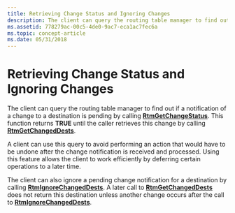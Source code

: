 ```yaml
---
title: Retrieving Change Status and Ignoring Changes
description: The client can query the routing table manager to find out if a notification of a change to a destination is pending by calling RtmGetChangeStatus. This function returns TRUE until the caller retrieves this change by calling RtmGetChangedDests.
ms.assetid: 778279ac-00c5-4de0-9ac7-eca1ac7fec6a
ms.topic: concept-article
ms.date: 05/31/2018
---
```


# Retrieving Change Status and Ignoring Changes

The client can query the routing table manager to find out if a notification of a change to a destination is pending by calling [**RtmGetChangeStatus**](/windows/desktop/api/Rtmv2/nf-rtmv2-rtmgetchangestatus). This function returns **TRUE** until the caller retrieves this change by calling [**RtmGetChangedDests**](/windows/desktop/api/Rtmv2/nf-rtmv2-rtmgetchangeddests).

A client can use this query to avoid performing an action that would have to be undone after the change notification is received and processed. Using this feature allows the client to work efficiently by deferring certain operations to a later time.

The client can also ignore a pending change notification for a destination by calling [**RtmIgnoreChangedDests**](/windows/desktop/api/Rtmv2/nf-rtmv2-rtmignorechangeddests). A later call to [**RtmGetChangedDests**](/windows/desktop/api/Rtmv2/nf-rtmv2-rtmgetchangeddests) does not return this destination unless another change occurs after the call to [**RtmIgnoreChangedDests**](/windows/desktop/api/Rtmv2/nf-rtmv2-rtmignorechangeddests).

 

 




